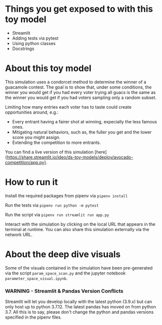 # Things you get exposed to with this toy model
- Streamlit
- Adding tests via pytest
- Using python classes 
- Docstrings

# About this toy model
This simulation uses a condorcet method to determine the winner of a guacamole contest. 
The goal is to show that, under some conditions, the winner you would get if you had every voter trying all guacs is the same as the winner you would get if you had voters sampling only a random subset. 

Limiting how many entries each voter has to taste could create opportunities around, e.g.:
- Every entrant having a fairer shot at winning, expecially the less famous ones. 
- Mitigating natural behaviors, such as, the fuller you get and the lower score you might assign. 
- Extending the competition to more entrants.

You can find a live version of this simulation [here]{https://share.streamlit.io/ideo/ds-toy-models/deploy/avocado-competition/app.py}.
# How to run it
Install the required packages from pipenv via 
`pipenv install`

Run the tests via
`pipenv run python -m pytest`

Run the script via 
`pipenv run streamlit run app.py`

Interact with the simulation by clicking on the local URL that appears in the terminal at runtime. You can also share this simulation externally via the network URL.

# About the deep dive visuals

Some of the visuals contained in the simulation have been pre-generated via the script `param_space_scan.py` and the jupyter notebook `parameter_space_visual.ipynb`.


### WARNING - Streamlit & Pandas Version Conflicts

Streamlit will let you develop locally with the latest python (3.9.x) but can only host up to python 3.7.12. The latest pandas has moved on from python 3.7. All this is to say, please don't change the python and pandas versions specified in the pipenv files.
